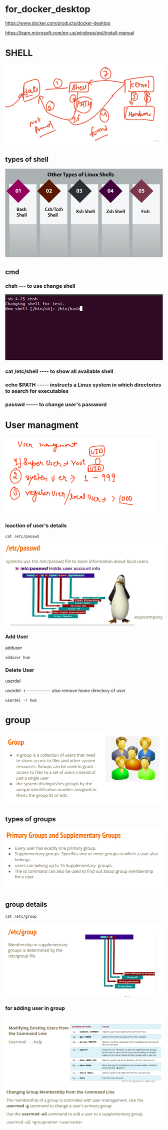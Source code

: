 # for_docker_desktop

https://www.docker.com/products/docker-desktop 

https://learn.microsoft.com/en-us/windows/wsl/install-manual

# SHELL
<img src='shell.jpg'>

## types of shell
<img src='shelltype.png'>

## cmd
### chsh  --- to use change shell 
<img src='cmd.png'>

### cat /etc/shell      ---- to show all available shell
### echo $PATH          ----- instructs a Linux system in which directories to search for executables
### passwd              ----- to change user's password



# User managment 
<img src='user.png'>

### loaction of user's details 

```
cat /etc/passwd 
```
<img src='userdetails.png'>

### Add User
adduser <username>
```
adduser hum
```
### Delete User
userdel <username> 

userdel -r <username>   ------------ also remove home directory of user
```
userdel -r hum
```

# group

<img src='group.png'>

## types of groups
<img src='typeofgroup.png'>

## group details 
```
cat /etc/group
```
<img src='groupdetails.png'>

### for adding user in group

<img src='usermode.png'>
<img src='usermode2.png'>

